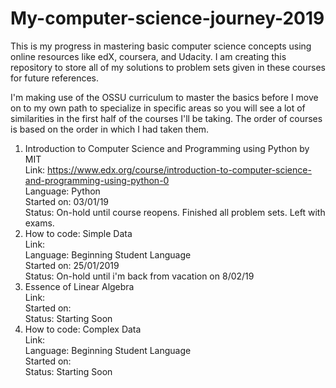 # My-computer-science-journey-2019

This is my progress in mastering basic computer science concepts using online resources like edX, coursera, and Udacity. I am creating this repository to store all of my solutions to problem sets given in these courses for future references. 

I'm making use of the OSSU curriculum to master the basics before I move on to my own path to specialize in specific areas so you will see a lot of similarities in the first half of the courses I'll be taking. The order of courses is based on the order in which I had taken them.


1. Introduction to Computer Science and Programming using Python by MIT <br />
	Link: https://www.edx.org/course/introduction-to-computer-science-and-programming-using-python-0 <br />
	Language: Python <br />
	Started on: 03/01/19 <br />
	Status: On-hold until course reopens. Finished all problem sets. Left with exams. <br />
2. How to code: Simple Data <br />
	Link: <br />
	Language: Beginning Student Language <br />
	Started on: 25/01/2019 <br />
	Status: On-hold until i'm back from vacation on 8/02/19 <br />
3. Essence of Linear Algebra <br />
	Link: <br />
	Started on: <br />
	Status: Starting Soon <br />
4. How to code: Complex Data <br />
	Link: <br />
	Language: Beginning Student Language <br />
	Started on: <br />
	Status: Starting Soon <br />
